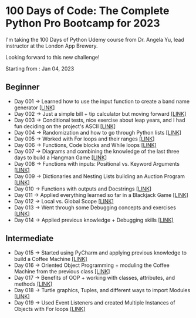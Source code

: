 # 100 Days of Code: The Complete Python Pro Bootcamp for 2023

I'm taking the 100 Days of Python Udemy course from Dr. Angela Yu, lead instructor at the London App Brewery.

Looking forward to this new challenge!

Starting from : Jan 04, 2023

<h2 align="left">Beginner <img src="https://user-images.githubusercontent.com/87985283/215882941-c4d3b28b-3ebf-4b58-9360-3811883a372d.png" height="15"/></h2>

- Day 001 &rarr; Learned how to use the input function to create a band name generator [[LINK]](https://github.com/vsommah/python-100d-bootcamp/tree/main/day-001)
- Day 002 &rarr; Just a simple bill + tip calculator but moving forward [[LINK]](https://github.com/vsommah/python-100d-bootcamp/tree/main/day-002) 
- Day 003 &rarr; Conditional tests, nice exercise about leap years, and I had fun deciding on the project's ASCII [[LINK]](https://github.com/vsommah/python-100d-bootcamp/tree/main/day-003)
- Day 004 &rarr; Randomization and how to go through Python lists [[LINK]](https://github.com/vsommah/python-100d-bootcamp/tree/main/day-004)
- Day 005 &rarr; Worked with For loops and their ranges [[LINK]](https://github.com/vsommah/python-100d-bootcamp/tree/main/day-005)
- Day 006 &rarr; Functions, Code blocks and While loops [[LINK]](https://github.com/vsommah/python-100d-bootcamp/tree/main/day-006)
- Day 007 &rarr; Diagrams and combining the knowledge of the last three days to build a Hangman Game [[LINK]](https://github.com/vsommah/python-100d-bootcamp/tree/main/day-007)
- Day 008 &rarr; Functions with inputs: Positional vs. Keyword Arguments [[LINK]](https://github.com/vsommah/python-100d-bootcamp/tree/main/day-008)
- Day 009 &rarr; Dictionaries and Nesting Lists building an Auction Program [[LINK]](https://github.com/vsommah/python-100d-bootcamp/tree/main/day-009)
- Day 010 &rarr; Functions with outputs and Docstrings [[LINK]](https://github.com/vsommah/python-100d-bootcamp/tree/main/day-010)
- Day 011 &rarr; Applied everything learned so far in a Blackjack Game [[LINK]](https://github.com/vsommah/python-100d-bootcamp/tree/main/day-011)
- Day 012 &rarr; Local vs. Global Scope [[LINK]](https://github.com/vsommah/python-100d-bootcamp/tree/main/day-012)
- Day 013 &rarr; Went through some Debugging concepts and exercises [[LINK]](https://github.com/vsommah/python-100d-bootcamp/tree/main/day-013)
- Day 014 &rarr; Applied previous knowledge + Debugging skills [[LINK]](https://github.com/vsommah/python-100d-bootcamp/tree/main/day-014)

<h2 align="left">Intermediate <img src="https://user-images.githubusercontent.com/87985283/215885360-122115af-6da7-448b-81a7-30e03ccbff17.png" height="15"/></h2>

- Day 015 &rarr; Started using PyCharm and applying previous knowledge to build a Coffee Machine [[LINK]](https://github.com/vsommah/python-100d-bootcamp/tree/main/day-015)
- Day 016 &rarr; Oriented Object Programming + moduling the Coffee Machine from the previous class [[LINK]](https://github.com/vsommah/python-100d-bootcamp/tree/main/day-016)
- Day 017 &rarr; Benefits of OOP + working with classes, attributes, and methods [[LINK]](https://github.com/vsommah/python-100d-bootcamp/tree/main/day-017)
- Day 018 &rarr; Turtle graphics, Tuples, and different ways to import Modules [[LINK]](https://github.com/vsommah/python-100d-bootcamp/tree/main/day-018)
- Day 019 &rarr; Used Event Listeners and created Multiple Instances of Objects with For loops [[LINK]](https://github.com/vsommah/python-100d-bootcamp/tree/main/day-019)

